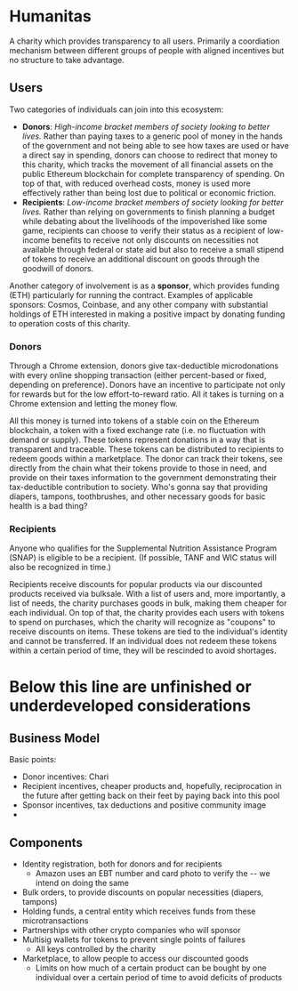 # Humanitas
A charity which provides transparency to all users. Primarily a coordiation mechanism between different groups of people with aligned incentives but no structure to take advantage.

## Users
Two categories of individuals can join into this ecosystem: 
* **Donors**: _High-income bracket members of society looking to better lives._ Rather than paying taxes to a generic pool of money in the hands of the government and not being able to see how taxes are used or have a direct say in spending, donors can choose to redirect that money to this charity, which tracks the movement of all financial assets on the public Ethereum blockchain for complete transparency of spending. On top of that, with reduced overhead costs, money is used more effectively rather than being lost due to political or economic friction.
* **Recipients**: _Low-income bracket members of society looking for better lives._ Rather than relying on governments to finish planning a budget while debating about the livelihoods of the impoverished like some game, recipients can choose to verify their status as a recipient of low-income benefits to receive not only discounts on necessities not available through federal or state aid but also to receive a small stipend of tokens to receive an additional discount on goods through the goodwill of donors.

Another category of involvement is as a **sponsor**, which provides funding (ETH) particularly for running the contract. Examples of applicable sponsors: Cosmos, Coinbase, and any other company with substantial holdings of ETH interested in making a positive impact by donating funding to operation costs of this charity.

### Donors
Through a Chrome extension, donors give tax-deductible microdonations with every online shopping transaction (either percent-based or fixed, depending on preference). Donors have an incentive to participate not only for rewards but for the low effort-to-reward ratio. All it takes is turning on a Chrome extension and letting the money flow. 

All this money is turned into tokens of a stable coin on the Ethereum blockchain, a token with a fixed exchange rate (i.e. no fluctuation with demand or supply). These tokens represent donations in a way that is transparent and traceable. These tokens can be distributed to recipients to redeem goods within a marketplace. The donor can track their tokens, see directly from the chain what their tokens provide to those in need, and provide on their taxes information to the government demonstrating their tax-deductible contribution to society. Who's gonna say that providing diapers, tampons, toothbrushes, and other necessary goods for basic health is a bad thing?

### Recipients
Anyone who qualifies for the Supplemental Nutrition Assistance Program (SNAP) is eligible to be a recipient. (If possible, TANF and WIC status will also be recognized in time.)

Recipients receive discounts for popular products via our discounted products received via bulksale. With a list of users and, more importantly, a list of needs, the charity purchases goods in bulk, making them cheaper for each individual. On top of that, the charity provides each users with tokens to spend on purchases, which the charity will recognize as "coupons" to receive discounts on items. These tokens are tied to the individual's identity and cannot be transferred. If an individual does not redeem these tokens within a certain period of time, they will be rescinded to avoid shortages.

# Below this line are unfinished or underdeveloped considerations

## Business Model
Basic points:
- Donor incentives: Chari
- Recipient incentives, cheaper products and, hopefully, reciprocation in the future after getting back on their feet by paying back into this pool
- Sponsor incentives, tax deductions and positive community image
- 

## Components
* Identity registration, both for donors and for recipients
  + Amazon uses an EBT number and card photo to verify the -- we intend on doing the same
* Bulk orders, to provide discounts on popular necessities (diapers, tampons)
* Holding funds, a central entity which receives funds from these microtransactions
* Partnerships with other crypto companies who will sponsor 
* Multisig wallets for tokens to prevent single points of failures
  + All keys controlled by the charity
* Marketplace, to allow people to access our discounted goods
  + Limits on how much of a certain product can be bought by one individual over a certain period of time to avoid deficits of products
